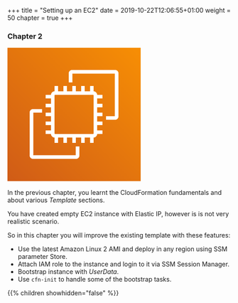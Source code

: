 +++
title = "Setting up an EC2"
date = 2019-10-22T12:06:55+01:00
weight = 50
chapter = true
+++

### Chapter 2

![](./ec2-1.png)

In the previous chapter, you learnt the CloudFormation fundamentals and about various _Template_ sections.

You have created empty EC2 instance with Elastic IP, however is is not very realistic scenario.

So in this chapter you will improve the existing template with these features:

+ Use the latest Amazon Linux 2 AMI and deploy in any region using SSM parameter Store.
+ Attach IAM role to the instance and login to it via SSM Session Manager.
+ Bootstrap instance with _UserData_.
+ Use `cfn-init` to handle some of the bootstrap tasks.

{{% children showhidden="false" %}}
